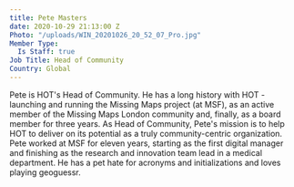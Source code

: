 ```yaml
---
title: Pete Masters
date: 2020-10-29 21:13:00 Z
Photo: "/uploads/WIN_20201026_20_52_07_Pro.jpg"
Member Type:
  Is Staff: true
Job Title: Head of Community
Country: Global
---
```


Pete is HOT's Head of Community. He has a long history with HOT - launching and running the Missing Maps project (at MSF), as an active member of the Missing Maps London community and, finally, as a board member for three years. As Head of Community, Pete's mission is to help HOT to deliver on its potential as a truly community-centric organization. Pete worked at MSF for eleven years, starting as the first digital manager and finishing as the research and innovation team lead in a medical department. He has a pet hate for acronyms and initializations and loves playing geoguessr.